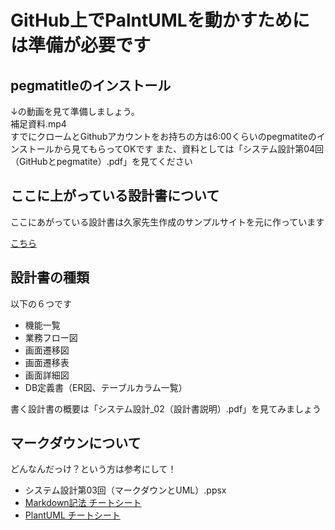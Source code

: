 # GitHub上でPalntUMLを動かすためには準備が必要です

## pegmatitleのインストール 
↓の動画を見て準備しましょう。  
補足資料.mp4  
すでにクロームとGithubアカウントをお持ちの方は6:00くらいのpegmatiteのインストールから見てもらってOKです
また、資料としては「システム設計第04回（GitHubとpegmatite）.pdf」を見てください

## ここに上がっている設計書について
ここにあがっている設計書は久家先生作成のサンプルサイトを元に作っています 

[こちら](http://aso-kuga.watson.jp/classic/item_list.php)

## 設計書の種類

以下の６つです  
* 機能一覧  
* 業務フロー図  
* 画面遷移図  
* 画面遷移表  
* 画面詳細図  
* DB定義書（ER図、テーブルカラム一覧）  

書く設計書の概要は「システム設計_02（設計書説明）.pdf」を見てみましょう


## マークダウンについて
どんなんだっけ？という方は参考にして！  
* システム設計第03回（マークダウンとUML）.ppsx  
* [Markdown記法 チートシート](https://qiita.com/Qiita/items/c686397e4a0f4f11683d)  
* [PlantUML チートシート](https://qiita.com/ogomr/items/0b5c4de7f38fd1482a48)
 
